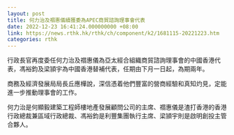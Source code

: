 ```yaml
---
layout: post
title: 何力治及禤惠儀續獲委為APEC商貿諮詢理事會代表
date: 2022-12-23 16:41:24.000000000 +08:00
link: https://news.rthk.hk/rthk/ch/component/k2/1681115-20221223.htm
categories: rthk
---
```


行政長官再度委任何力治及禤惠儀為亞太經合組織商貿諮詢理事會的中國香港代表，馮裕鈞及梁頴宇為中國香港替補代表，任期由下月一日起，為期兩年。
 
商務及經濟發展局局長丘應樺說，深信憑着他們豐富的營商經驗和真知灼見，定能進一步推動理事會的工作。

何力治是何顯毅建築工程師樓地產發展顧問公司的主席、禤惠儀是渣打香港的香港行政總裁兼區域行政總裁、馮裕鈞是利豐集團執行主席、梁頴宇則是啟明創投主管合夥人。
